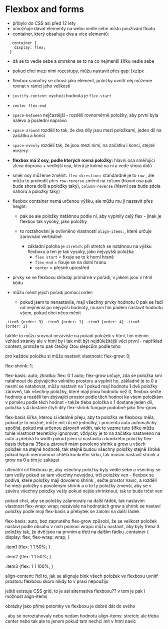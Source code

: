 # Flexbox and forms

* přibylo do CSS asi před 12 lety
* umožňuje dávat elementy na webu vedle sebe místo používání floatu
* container, který obsahuje dva a více elementů:

```
  .container {
    display: flex;
  }
```

* dá se to vedle sebe a smrskne se to na co nejmenší šířku vedle sebe

* pokud chci mezi nimi rozestupy, můžu nastavit přes gap: [xz]px

* flexbox samotný se chová jako element, položky uvnitř něj můžeme rovnat v rámci jeho velikosti

* ```justify-content```: výchozí hodnota je ```flex-start```

* ```center flex-end```
* ```space-between``` nejčastější - rozdělí rovnoměrně položky, aby první byla nalevo a poslední napravo

* ```space-around``` rozdělí to tak, že dva díly jsou mezi položkami, jeden díl na začátku a konci

* ```space-evenly``` rozdělí tak, že jsou mezi nimi, na začátku i konci, stejné mezery


* **flexbox má 2 osy, podle kterých rovná položky:** hlavní osa směřující zleva doprava + vedlejší osa, která je kolmá na ni a vede shora dolů

* směr osy můžeme změnit: ```flex-direction:```
standardně je to ```row``` , ale můžu to prohodit přes ```row-reverse``` změnit na ```column``` (hlavní osa pak bude shora dolů a položky taky), ```column-reverse``` (hlavní osa bude zdola nahoru a položky taky)


* flexbox container nemá určenou výšku, ale můžu mu ji nastavit přes height:
  * pak se ale položky natáhnou podle ní, aby vyplnily celý flex - jinak je flexbox tak vysoký, jako položky
  * to roztahování je ovlivněno vlastností ```align-items:```, které určuje zarovnání vertikálně

    * základní poloha je ```stretch```: při stretch se natáhnou na výšku flexboxu a ten je tak vysoký, jako nejvyyšší položka
      * ```flex start```  = fixuje se to k horní hraně
      * ```flex-end``` = fixuje se na dolní hranu
      * ```center``` = přesně uprostřed

* prvky se ve flexboxu skládají primárně v pořadí, v jakém jsou v html kódu


* můžu měnit jejich pořadí pomocí order:
  * pokud jsem to nenastavila, mají všechny prvky hodnotu 0
pak se řadí od nejmenší po nejvyšší hodnoty, musím tím pádem nastavit hodnotu všem, pokud chci něco měnit

<code>.item3 {order: 3}
.item3 {order: 1}
.item3 {order: 4}
.item3 {order: 2}</code>

takhle to můžu srovnat nezávisle na pořadí položek v html, tím měním vzhled stránky
ale v html by i tak měl být nejdůležitější věci první - například content, protože to pak čtečky čtou slepcům podle toho


pro každou položku si můžu nastavit vlastnosti:
flex-grow: 0;

flex-shrink: 1;

flex-basis: auto;
zkratka:
flex: 0 1 auto; 
flex-grow určuje, zda se položka smí natáhnout do zbývajícího volného prostoru a vyplnit ho, základně je to 0 a nesmí se natahovat, můžu nastavit na 1
pokud mají hodnotu 1 dvě položky zároveň, tak všechny položky, které mají jinou hodnotu než 0, flexbox sečte hodnoty a rozdělí ten zbývající prostor podle těch hodnot ke všem položkám v poměru podle těch hodnot - takže třeba položka s 1 dostane jeden díl, položka s 4 dostane čtyři díly
flex-shrink funguje podobně jako flex-grow


flex-basis šířka, kterou si ideálně přeju, aby ta položka ve flexboxu měla, pokud je to možné, může mít různé jednotky, i procenta
auto automaticky spočítá, pokud má určenou zároveň width, tak to vezme tuto šířku
můžu tuhle vlastnost teoreticky ignorovat, vždycky je to na začátku nastaveno na auto a přebírá to width
pokud jsem si nastavila u konkrétní položky flex-basis třeba na 35px a zároveň mám povoleno shrink a grow u všech položek na stejné hodnotě, tak stejně budou všechny položky stejně široké
pokud bych mermomocí chtěla konkrétní šířku, tak musím nastavit shrink a grow na 0 a tím je zakázat


ultimátní cíl flexboxu je, aby všechny položky byly vedle sebe a všechny se tam vešly
pokud se tam všechny nevejdou, trčí položky ven - flexbox se podívá, které položky mají dovoleno shrink , sečte prostor navíc, a rozdělí ho mezi položky s povoleným shrink a o to ty položky zmenší, aby se v závěru všechny položky vešly
pokud nejde shrinknout, tak to bude trčet ven


pokud chci, aby se položky zalamovaly na další řádek, tak nastavím vlastnost flex-wrap: wrap;
nezávisle na hodnotách grow a shrink se nastaví položky podle mojí flex-basis a přebytek se zalomí na další řádek


flex-basis: auto; bez zapnutého flex-grow způsobí, že se velikost položek nastaví podle obsahu v nich
pomocí wrapu můžu nastavit, aby byly třeba 3 položky tak, že dvě jsou na prvním a třetí na dalším řádku
.container {
  display: flex;
  flex-wrap: wrap;
}

.item1 {flex: 1 1 50%;
}

.item2 {flex: 1 1 50%;
}

.item3 {flex: 1 1 100%;
}


align-content: řídí to, jak se alignuje blok všech položek ve flexboxu uvnitř prostoru flexboxu
skoro nikdy to v praxi nepoužiju


ještě existuje CSS grid, to je asi alternativa flexboxu?? v tom je pak i možnost align-items


obrázky jako přímé potomky ve flexboxu je dobré dát do svého <div>, aby se neroztahovaly
nebo nedám hodnotu align-items: stretch; ale třeba center nebo tak
ale to jenom pokud tam nechci mít v html navíc <div>